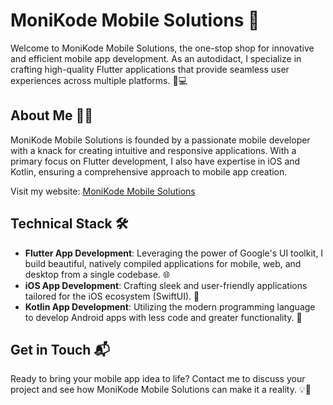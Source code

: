 # MoniKode Mobile Solutions 🚀

Welcome to MoniKode Mobile Solutions, the one-stop shop for innovative and efficient mobile app development. As an autodidact, I specialize in crafting high-quality Flutter applications that provide seamless user experiences across multiple platforms. 📱💻

## About Me 🧑‍💻

MoniKode Mobile Solutions is founded by a passionate mobile developer with a knack for creating intuitive and responsive applications. With a primary focus on Flutter development, I also have expertise in iOS and Kotlin, ensuring a comprehensive approach to mobile app creation.

Visit my website: [MoniKode Mobile Solutions](https://monikode-mobile-solutions.github.io/MoniKodeMobileSolutions.github.io/)

## Technical Stack 🛠️

- **Flutter App Development**: Leveraging the power of Google's UI toolkit, I build beautiful, natively compiled applications for mobile, web, and desktop from a single codebase. 🌐
- **iOS App Development**: Crafting sleek and user-friendly applications tailored for the iOS ecosystem (SwiftUI). 🍏
- **Kotlin App Development**: Utilizing the modern programming language to develop Android apps with less code and greater functionality. 🤖

## Get in Touch 📬

Ready to bring your mobile app idea to life? Contact me to discuss your project and see how MoniKode Mobile Solutions can make it a reality. 💡🤝
